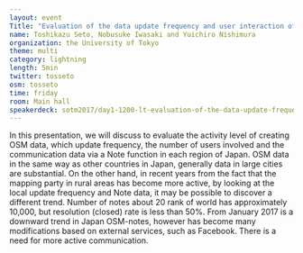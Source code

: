 ```yaml
---
layout: event
Title: "Evaluation of the data update frequency and user interaction of OSM in Japan"
name: Toshikazu Seto, Nobusuke Iwasaki and Yuichiro Nishimura
organization: the University of Tokyo
theme: multi
category: lightning
length: 5min
twitter: tosseto
osm: tosseto
time: friday
room: Main hall
speakerdeck: sotm2017/day1-1200-lt-evaluation-of-the-data-update-frequency-and-user-interaction-of-osm-in-japan
---
```

In this presentation, we will discuss to evaluate the activity level of creating OSM data, which update frequency, the number of users involved and the communication data via a Note function in each region of Japan. OSM data in the same way as other countries in Japan, generally data in large cities are substantial. On the other hand, in recent years from the fact that the mapping party in rural areas has become more active, by looking at the local update frequency and Note data, it may be possible to discover a different trend. Number of notes about 20 rank of world has approximately 10,000, but resolution (closed) rate is less than 50%. From January 2017 is a downward trend in Japan OSM-notes, however has become many modifications based on external services, such as Facebook. There is a need for more active communication.
